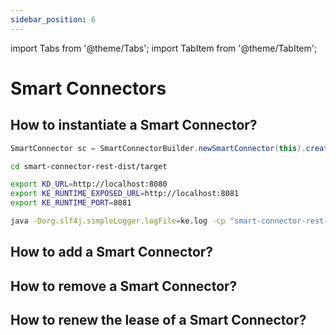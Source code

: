 ```yaml
---
sidebar_position: 6
---
```


import Tabs from '@theme/Tabs';
import TabItem from '@theme/TabItem';

# Smart Connectors

## How to instantiate a Smart Connector?
<Tabs groupId="tke-usage">
<TabItem value="java" label="Java">

```java
SmartConnector sc = SmartConnectorBuilder.newSmartConnector(this).create();
```

</TabItem>
<TabItem value="bash" label="Rest API">

```bash
cd smart-connector-rest-dist/target

export KD_URL=http://localhost:8080
export KE_RUNTIME_EXPOSED_URL=http://localhost:8081
export KE_RUNTIME_PORT=8081

java -Dorg.slf4j.simpleLogger.logFile=ke.log -cp "smart-connector-rest-dist-1.2.5.jar:dependency/*" eu.knowledge.engine.rest.Main 8280
```

</TabItem>
</Tabs>


## How to add a Smart Connector?

## How to remove a Smart Connector?

## How to renew the lease of a Smart Connector?